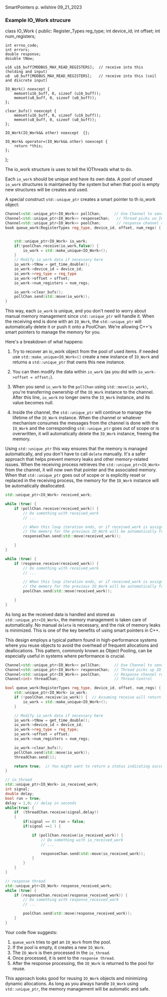 SmartPointers
p. wilshire
09_21_2023



### Example IO_Work strucure
class IO_Work {
    public:
    Register_Types reg_type;
    int device_id;
    int offset;
    int num_registers;

    int errno_code;
    int errors;
    double response;
    doiuble tNow;

    u16 u16_buff[MODBUS_MAX_READ_REGISTERS];  // receive into this (holding and input)
    u8  u8_buff[MODBUS_MAX_READ_REGISTERS];   // receive into this (coil and discrete input)
    
    IO_Work() noexcept {
        memset(u16_buff, 0, sizeof (u16_buff));
        memset(u8_buff, 0, sizeof (u8_buff));
    };

    clear_bufs() noexcept {
        memset(u16_buff, 0, sizeof (u16_buff));
        memset(u8_buff, 0, sizeof (u8_buff));
    };

    IO_Work(IO_Work&& other) noexcept  {};

    IO_Work& operator=(IO_Work&& other) noexcept {
        return *this;
    };
};



The io_work structure is uses to tell the IOThreads what to do.


Each `io_work` should be unique and have its own data.
A pool of unused `io_work`  structures is maintained by the system but when that pool is empty new structures will be creates and used.

A special construct `std::unique_ptr` creates a smart pointer to th io_work object:



```cpp
Channel<std::unique_ptr<IO_Work>> pollChan;      // Use Channel to send IO-Work to thread
Channel<std::unique_ptr<IO_Work>> responseChan;   // Thread picks uo IO_work and processe it
Channel<std::unique_ptr<IO_Work>> poolChan;       // response channel returns io_work to the pool
book queue_work(RegisterTypes reg_type, device_id, offset, num_regs) {


    std::unique_ptr<IO_Work> io_work;
    if(!poolChan.receive(io_work,false)) {
        io_work = std::make_unique<IO_Work>();
    }
    // Modify io_work data if necessary here
    io_work->tNow = get_time_double();
    io_work->device_id = device_id;
    io_work->reg_type = reg_type
    io_work->offset = offset; 
    io_work->num_registers = num_regs; 

    io_work->clear_bufs();
    pollChan.send(std::move(io_work));
}
```

This way, each `io_work` is unique, and you don't need to worry about manual memory management since `std::unique_ptr` will handle it. 
When the receiving end is done with an `IO_Work`, the `std::unique_ptr` will automatically delete it or push it onto a PoolChan.
We're allowing C++'s smart pointers to manage the memory for you.

Here's a breakdown of what happens:

1. Try to recover an io_work object from the pool of used items.
    if needed  use `std::make_unique<IO_Work>()` create a new instance of `IO_Work` and returns a `std::unique_ptr` that owns this new instance.

2. You can then modify the data within `io_work` (as you did with `io_work->offset = offset;`).

3. When you send `io_work` to the `pollChan` using `std::move(io_work)`, you're transferring ownership of the `IO_Work` instance to the channel. 
   After this line, `io_work` no longer owns the `IO_Work` instance, and its value becomes null.

4. Inside the channel, the `std::unique_ptr` will continue to manage the lifetime of the `IO_Work` instance. When the channel or whatever mechanism consumes the messages from the channel is done with the `IO_Work` and the corresponding `std::unique_ptr` goes out of scope or is overwritten, it will automatically delete the `IO_Work` instance, freeing the memory.

Using `std::unique_ptr` this way ensures that the memory is managed automatically, and you don't have to call `delete` manually. It's a safer approach that helps prevent memory leaks and other memory-related issues.
When the receiving process retrieves the `std::unique_ptr<IO_Work>` from the channel, it will now own that pointer and the associated memory. When that `std::unique_ptr` goes out of scope or is explicitly reset or replaced in the receiving process, the memory for the `IO_Work` instance will be automatically deallocated.


```cpp
std::unique_ptr<IO_Work> received_work;

while (true) {
    if (pollChan.receive(received_work)) {
        // Do something with received_work
        // ...

        // When this loop iteration ends, or if received_work is assigned a new value,
        // the memory for the previous IO_Work will be automatically freed.
        responseChan.send(std::move(received_work));

    }
}

while (true) {
    if (response.receive(received_work)) {
        // Do something with received_work
        // ...

        // When this loop iteration ends, or if received_work is assigned a new value,
        // the memory for the previous IO_Work will be automatically freed.
        poolChan.send(std::move(received_work));

    }
}

```


As long as the received data is  handled and stored  as `std::unique_ptr<IO_Work>`, the memory management is taken care of automatically. No manual `delete` is necessary, and the risk of memory leaks is minimized. This is one of the key benefits of using smart pointers in C++.


This design  employs a typical pattern found in high-performance systems where you reuse objects to avoid the overhead of frequent allocations and deallocations. This pattern, commonly known as Object Pooling, can be especially useful in systems where performance is crucial.


```cpp
Channel<std::unique_ptr<IO_Work>> pollChan;      // Use Channel to send IO-Work to thread
Channel<std::unique_ptr<IO_Work>> responseChan;  // Thread picks up IO_work and processes it
Channel<std::unique_ptr<IO_Work>> poolChan;      // Response channel returns io_work to the pool
Channel<int> threadChan;                         // Thread Control 

bool queue_work(RegisterTypes reg_type, device_id, offset, num_regs) {
    std::unique_ptr<IO_Work> io_work;
    if (!poolChan.receive(io_work)) {  // Assuming receive will return false if no item is available.
        io_work = std::make_unique<IO_Work>();
    }

    // Modify io_work data if necessary here
    io_work->tNow = get_time_double();
    io_work->device_id = device_id;
    io_work->reg_type = reg_type;
    io_work->offset = offset; 
    io_work->num_registers = num_regs; 

    io_work->clear_bufs();
    pollChan.send(std::move(io_work));
    threadChan.send(1);

    return true;  // You might want to return a status indicating success or failure.
}

// io_thread
std::unique_ptr<IO_Work> io_received_work;
int signal;
double delay;
bool run = true;
delay = 1,0; // delay in seconds
while(true) {
    if  (threadChan.receive(signal,delay))
    {
        if(signal == 0) run = false;
        if(signal ==1 ) {

            if (pollChan.receive(io_received_work)) {
                // Do something with io_received_work
                // ...

                responseChan.send(std::move(io_received_work));
            }
        }
    }
}

// response thread
std::unique_ptr<IO_Work> response_received_work;
while (true) {
    if (responseChan.receive(response_received_work)) {
        // Do something with response_received_work
        // ...

        poolChan.send(std::move(response_received_work));
    }
}
```

Your code flow suggests:

1. `queue_work` tries to get an `IO_Work` from the pool.
2. If the pool is empty, it creates a new `IO_Work`.
3. The `IO_Work` is then processed in the `io_thread`.
4. Once processed, it is sent to the `response thread`.
5. After the response processing, the `IO_Work` is returned to the pool for reuse.

This approach looks good for reusing `IO_Work` objects and minimizing dynamic allocations. As long as you always handle `IO_Work` using `std::unique_ptr`, the memory management will be automatic and safe.


